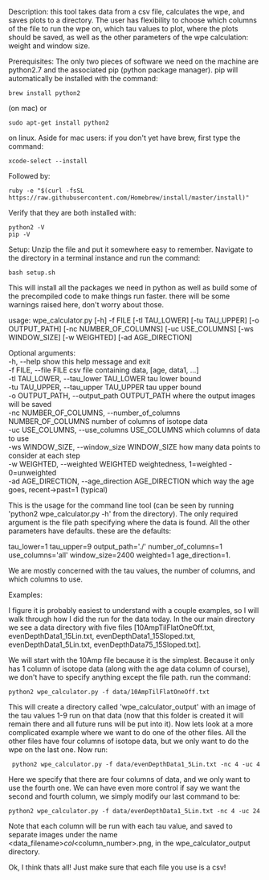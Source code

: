 Description: this tool takes data from a csv file, calculates the wpe, and saves plots to a directory. The user has flexibility to choose which columns of the file to  run the wpe on, which tau values to plot, where the plots should be saved, as well as the other parameters of the wpe calculation: weight and window size.

Prerequisites: The only two pieces of software we need on the machine are python2.7 and the associated pip (python package manager). pip will automatically be installed with the command:

```
brew install python2
```

(on mac) or

```
sudo apt-get install python2
```

on linux. Aside for mac users: if you don't yet have brew, first type the command:

```
xcode-select --install
```

Followed by:

```
ruby -e "$(curl -fsSL https://raw.githubusercontent.com/Homebrew/install/master/install)"
```

Verify that they are both installed with:

```
python2 -V
pip -V
```

Setup: Unzip the file and put it somewhere easy to remember. Navigate to the directory in a terminal instance and run the command:

```
bash setup.sh
```

This will install all the packages we need in python as well as build some of the precompiled code to make things run faster. there will be some warnings raised here, don't worry about those.

usage: wpe_calculator.py [-h] -f FILE [-tl TAU_LOWER] [-tu TAU_UPPER]
                         [-o OUTPUT_PATH] [-nc NUMBER_OF_COLUMNS]
                         [-uc USE_COLUMNS] [-ws WINDOW_SIZE] [-w WEIGHTED]
                         [-ad AGE_DIRECTION]

Optional arguments:  
  -h, --help            show this help message and exit  
  -f FILE, --file FILE  csv file containing data, [age, data1, ...]  
  -tl TAU_LOWER, --tau_lower TAU_LOWER tau lower bound  
  -tu TAU_UPPER, --tau_upper TAU_UPPER  tau upper bound  
  -o OUTPUT_PATH, --output_path OUTPUT_PATH  where the output images will be saved  
  -nc NUMBER_OF_COLUMNS, --number_of_columns NUMBER_OF_COLUMNS  number of columns of isotope data  
  -uc USE_COLUMNS, --use_columns USE_COLUMNS which columns of data to use  
  -ws WINDOW_SIZE, --window_size WINDOW_SIZE how many data points to consider at each step  
  -w WEIGHTED, --weighted WEIGHTED weightedness, 1=weighted - 0=unweighted  
  -ad AGE_DIRECTION, --age_direction AGE_DIRECTION which way the age goes, recent->past=1 (typical)  

This is the usage for the command line tool (can be seen by running 'python2 wpe_calculator.py -h' from the directory). The only required argument is the file path specifying where the data is found. All the other parameters have defaults. these are the defaults:

tau_lower=1
tau_upper=9
output_path='./'
number_of_columns=1
use_columns='all'
window_size=2400
weighted=1
age_direction=1.

We are mostly concerned with the tau values, the number of columns, and which columns to use.

Examples:

I figure it is probably easiest to understand with a couple examples, so I will walk through how I did the run for the data today. In the our main directory we see a data directory with five files [10AmpTilFlatOneOff.txt,  evenDepthData1_15Lin.txt,  evenDepthData1_15Sloped.txt, evenDepthData1_5Lin.txt, evenDepthData75_15Sloped.txt].

We will start with the 10Amp file because it is the simplest. Because it only has 1 column of isotope data (along with the age data column of course), we don't have to specify anything except the file path. run the command:

```
python2 wpe_calculator.py -f data/10AmpTilFlatOneOff.txt
```

This will create a directory called 'wpe_calculator_output' with an image of the tau values 1-9 run on that data (now that this folder is created it will remain there and all future runs will be put into it). Now lets look at a more complicated example where we want to do one of the other files. All the other files have four columns of isotope data, but we only want to do the wpe on the last one. Now run:

```
 python2 wpe_calculator.py -f data/evenDepthData1_5Lin.txt -nc 4 -uc 4
```

Here we specify that there are four columns of data, and we only want to use the fourth one. We can have even more control if say we want the second and fourth column, we simply modify our last command to be:

```
python2 wpe_calculator.py -f data/evenDepthData1_5Lin.txt -nc 4 -uc 24
```

Note that each column will be run with each tau value, and saved to separate images under the name <data_filename>_col_<column_number>.png, in the wpe_calculator_output directory.

Ok, I think thats all! Just make sure that each file you use is a csv!
